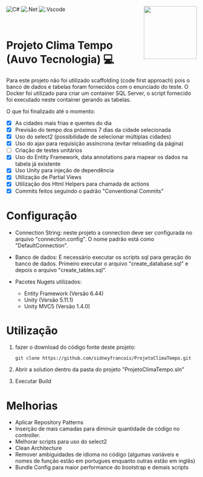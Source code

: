![C#](https://img.shields.io/badge/c%23-%23239120.svg?style=for-the-badge&logo=c-sharp&logoColor=white)
![.Net](https://img.shields.io/badge/.NET-5C2D91?style=for-the-badge&logo=.net&logoColor=white)
![.Vscode](https://img.shields.io/badge/Made%20with-VSCode-1f425f.svg)
<img src="https://play-lh.googleusercontent.com/m0wKmUdoSnpwnhZpbin1gL7kzACIlq_s8QnqSS2RfR34GHw58OW1E1tbQ9RY7xgPqFA" width="140" 
height="140" align="right">

<br clear="left"/>

# Projeto Clima Tempo (Auvo Tecnologia) :computer:

Para este projeto não foi utilizado scaffolding (code first approach) pois o banco de dados e tabelas foram fornecidos com o enunciado do teste. O Docker foi utilizado para criar um container SQL Server, o script fornecido foi executado neste container gerando as tabelas.

O que foi finalizado até o momento:
- [x] As cidades mais frias e quentes do dia
- [x] Previsão do tempo dos próximos 7 dias da cidade selecionada
- [x] Uso do select2 (possibilidade de selecionar múltiplas cidades)
- [x] Uso do ajax para requisição assíncrona (evitar reloading da página)
- [ ] Criação de testes unitários
- [x] Uso do Entity Framework, data annotations para mapear os dados na tabela já existente
- [x] Uso Unity para injeção de dependência
- [x] Utilização de Partial Views
- [x] Utilização dos Html Helpers para chamada de actions
- [x] Commits feitos seguindo o padrão "Conventional Commits"

# Configuração
- Connection String: neste projeto a connection deve ser configurada no arquivo "connection.config". O nome padrão está como "DefaultConnection".

- Banco de dados: É necessário executar os scripts sql para geração do banco de dados. Primeiro executar o arquivo "create_database.sql" e depois o arquivo "create_tables.sql".

- Pacotes Nugets utilizados:
    - Entity Framework (Versão 6.44)
    - Unity (Versão 5.11.1)
    - Unity MVC5 (Versão 1.4.0)

# Utilização

1. fazer o download do código fonte deste projeto:
    ```
    git clone https://github.com/sidneyfrancois/ProjetoClimaTempo.git
    ```
2. Abrir a solution dentro da pasta do projeto "ProjetoClimaTempo.sln"

4. Executar Build

# Melhorias

- Aplicar Repository Patterns
- Inserção de mais camadas para diminuir quantidade de código no controller.
- Melhorar scripts para uso do select2
- Clean Architecture
- Remover ambiguidades de idioma no código (algumas variáveis e nomes de função estão em portugues enquanto outras estão em inglês)
- Bundle Config para maior performance do bootstrap e demais scripts